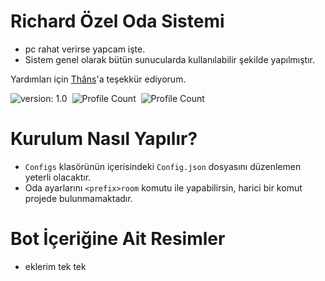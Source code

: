 # Richard Özel Oda Sistemi

- pc rahat verirse yapcam işte.
- Sistem genel olarak bütün sunucularda kullanılabilir şekilde yapılmıştır.

Yardımları için [Thâns](https://github.com/ThansEX)'a teşekkür ediyorum.

![version: 1.0](https://img.shields.io/badge/Version-1.0-informational&color=yellow)&nbsp;
![Profile Count](https://komarev.com/ghpvc/?username=richardsistemler&color=blue)&nbsp;
![Profile Count](https://komarev.com/ghpvc/?username=richard-culture&label=Project%20visits&color=blueviolet)&nbsp;

# Kurulum Nasıl Yapılır?
- `Configs` klasörünün içerisindeki `Config.json` dosyasını düzenlemen yeterli olacaktır.
- Oda ayarlarını `<prefix>room` komutu ile yapabilirsin, harici bir komut projede bulunmamaktadır.
# Bot İçeriğine Ait Resimler
- eklerim tek tek
